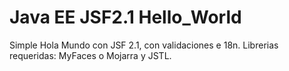 Java EE JSF2.1 Hello_World
==================
Simple Hola Mundo con JSF 2.1, con validaciones e 18n.
Librerias requeridas: MyFaces o Mojarra y JSTL. 
